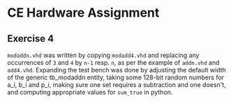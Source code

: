 # CE Hardware Assignment

## Exercise 4
`modaddn.vhd` was written by copying `modadd4.vhd` and replacing any occurrences
of `3` and `4` by `n-1` resp. `n`, as per the example of `addn.vhd` and
`add4.vhd`. Expanding the test bench was done by adjusting the default width of
the generic tb\_modaddn entity, taking some 128-bit random numbers for a\_i,
b\_i and p\_i, making sure one set requires a subtraction and one doesn't, and
computing appropriate values for `sum_true` in python.
